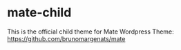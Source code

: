 # mate-child
 This is the official child theme for Mate Wordpress Theme: https://github.com/brunomargenats/mate
